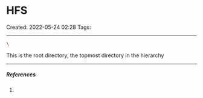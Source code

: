 # HFS
Created: 2022-05-24 02:28
Tags: 
____

``` bash
\
```
This is the root directory, the topmost directory in the hierarchy


_____
##### References
1.

